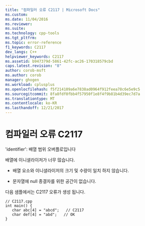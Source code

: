 ```yaml
---
title: "컴파일러 오류 C2117 | Microsoft Docs"
ms.custom: 
ms.date: 11/04/2016
ms.reviewer: 
ms.suite: 
ms.technology: cpp-tools
ms.tgt_pltfrm: 
ms.topic: error-reference
f1_keywords: C2117
dev_langs: C++
helpviewer_keywords: C2117
ms.assetid: b947379d-5861-42fc-ac26-170318579cbd
caps.latest.revision: "8"
author: corob-msft
ms.author: corob
manager: ghogen
ms.workload: cplusplus
ms.openlocfilehash: f5f214109a6e7838ad0964f912feea78c6e5e9c5
ms.sourcegitcommit: 8fa8fdf0fbb4f57950f1e8f4f9b81b4d39ec7d7a
ms.translationtype: MT
ms.contentlocale: ko-KR
ms.lasthandoff: 12/21/2017
---
```

# <a name="compiler-error-c2117"></a>컴파일러 오류 C2117
'identifier': 배열 범위 오버플로입니다  
  
 배열에 이니셜라이저가 너무 많습니다.  
  
-   배열 요소와 이니셜라이저의 크기 및 수량이 일치 하지 않습니다.  
  
-   문자열에 null 종결자를 위한 공간이 없습니다.  
  
 다음 샘플에서는 C2117 오류가 생성 됩니다.  
  
```  
// C2117.cpp  
int main() {  
   char abc[4] = "abcd";   // C2117  
   char def[4] = "abd";   // OK  
}  
```